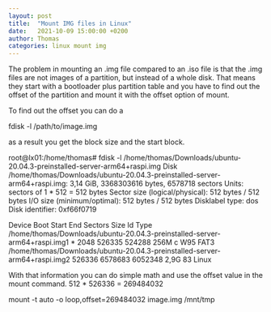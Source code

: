 ```yaml
---
layout: post
title:  "Mount IMG files in Linux"
date:   2021-10-09 15:00:00 +0200
author: Thomas
categories: linux mount img
---
```


The problem in mounting an .img file compared to an .iso file is that the .img files are not images of a partition, but instead of a whole disk. That means they start with a bootloader plus partition table and you have to find out the offset of the partition and mount it with the offset option of mount.

To find out the offset you can do a 

fdisk -l /path/to/image.img

as a result you get the block size and the start block.

root@lx01:/home/thomas# fdisk -l /home/thomas/Downloads/ubuntu-20.04.3-preinstalled-server-arm64+raspi.img
Disk /home/thomas/Downloads/ubuntu-20.04.3-preinstalled-server-arm64+raspi.img: 3,14 GiB, 3368303616 bytes, 6578718 sectors
Units: sectors of 1 * 512 = 512 bytes
Sector size (logical/physical): 512 bytes / 512 bytes
I/O size (minimum/optimal): 512 bytes / 512 bytes
Disklabel type: dos
Disk identifier: 0xf66f0719

Device                                                                     Boot  Start     End Sectors  Size Id Type
/home/thomas/Downloads/ubuntu-20.04.3-preinstalled-server-arm64+raspi.img1 *      2048  526335  524288  256M  c W95 FAT3
/home/thomas/Downloads/ubuntu-20.04.3-preinstalled-server-arm64+raspi.img2      526336 6578683 6052348  2,9G 83 Linux

With that information you can do simple math and use the offset value in the mount command.
512 * 526336 = 269484032

mount -t auto -o loop,offset=269484032 image.img /mnt/tmp